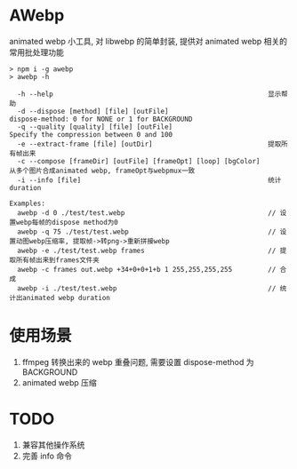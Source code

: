 # AWebp

animated webp 小工具, 对 libwebp 的简单封装, 提供对 animated webp 相关的常用批处理功能

```shell
> npm i -g awebp
> awebp -h

  -h --help                                                      显示帮助
  -d --dispose [method] [file] [outFile]                         dispose-method: 0 for NONE or 1 for BACKGROUND
  -q --quality [quality] [file] [outFile]                        Specify the compression between 0 and 100
  -e --extract-frame [file] [outDir]                             提取所有帧出来
  -c --compose [frameDir] [outFile] [frameOpt] [loop] [bgColor]          从多个图片合成animated webp, frameOpt与webpmux一致
  -i --info [file]                                               统计duration

Examples:
  awebp -d 0 ./test/test.webp                                    // 设置webp每帧的dispose method为0
  awebp -q 75 ./test/test.webp                                   // 设置动图webp压缩率, 提取帧->转png->重新拼接webp
  awebp -e ./test/test.webp frames                               // 提取所有帧出来到frames文件夹
  awebp -c frames out.webp +34+0+0+1+b 1 255,255,255,255         // 合成
  awebp -i ./test/test.webp                                      // 统计出animated webp duration
```

# 使用场景

1. ffmpeg 转换出来的 webp 重叠问题, 需要设置 dispose-method 为 BACKGROUND
2. animated webp 压缩

# TODO

1. 兼容其他操作系统
2. 完善 info 命令
